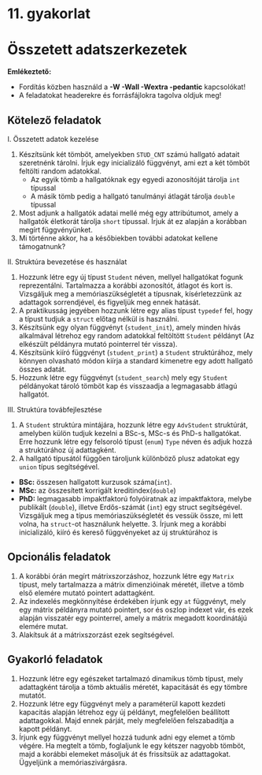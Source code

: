 # 11. gyakorlat
# Összetett adatszerkezetek

**Emlékeztető:**
- Fordítás közben használd a **-W -Wall -Wextra -pedantic** kapcsolókat!
- A feladatokat headerekre és forrásfájlokra tagolva oldjuk meg!

## Kötelező feladatok
I. Összetett adatok kezelése
1. Készítsünk két tömböt, amelyekben `STUD_CNT` számú hallgató adatait szeretnénk tárolni. Írjuk egy inicializáló függvényt, ami ezt a két tömböt feltölti random adatokkal.
    - Az egyik tömb a hallgatóknak egy egyedi azonosítóját tárolja `int` típussal
    - A másik tömb pedig a hallgató tanulmányi átlagát tárolja `double` típussal
2. Most adjunk a hallgatók adatai mellé még egy attribútumot, amely a hallgatók életkorát tárolja `short` típussal. Írjuk át ez alapján a korábban megírt függvényünket.
3. Mi történne akkor, ha a későbiekben további adatokat kellene támogatnunk?

II. Struktúra bevezetése és használat
1. Hozzunk létre egy új típust `Student` néven, mellyel hallgatókat fogunk reprezentálni. Tartalmazza a korábbi azonosítót, átlagot és kort is. Vizsgáljuk meg a memóriaszükségletét a típusnak, kísérletezzünk az adattagok sorrendjével, és figyeljük meg ennek hatását.
2. A praktikusság jegyében hozzunk létre egy alias típust `typedef` fel, hogy a típust tudjuk a `struct` előtag nélkül is használni.
3. Készítsünk egy olyan függvényt (`student_init`), amely minden hívás alkalmával létrehoz egy random adatokkal feltöltött `Student` példányt (Az elkészült példányra mutató pointerrel tér vissza).
4. Készítsünk kiíró függvényt (`student_print`) a `Student` struktúrához, mely könnyen olvasható módon kiírja a standard kimenetre egy adott hallgató összes adatát.
5. Hozzunk létre egy függvényt (`student_search`) mely egy `Student` példányokat tároló tömböt kap és visszaadja a legmagasabb átlagú hallgatót.

III. Struktúra továbfejlesztése
1. A `Student` struktúra mintájára, hozzunk létre egy `AdvStudent` struktúrát, amelyben külön tudjuk kezelni a BSc-s, MSc-s és PhD-s hallgatókat. Erre hozzunk létre egy felsoroló típust (`enum`) `Type` néven és adjuk hozzá a struktúrához új adattagként.
2. A hallgató típusától függően tároljunk különböző plusz adatokat egy `union` típus segítségével.
- **BSc:** összesen hallgatott kurzusok száma(`int`).
- **MSc:** az összesített korrigált kreditindex(`double`)
- **PhD:** legmagasabb impaktfaktorú folyóiratnak az impaktfaktora, melybe publikált (`double`), illetve Erdős-számát (`int`) egy struct segítségével.
Vizsgáljuk meg a típus memóriaszükségletét és vessük össze, mi lett volna, ha `struct`-ot használunk helyette. 3. Írjunk meg a korábbi inicializáló, kiíró és kereső függvényeket az új struktúrához is

## Opcionális feladatok
1. A korábbi órán megírt mátrixszorzáshoz, hozzunk létre egy `Matrix` típust, mely tartalmazza a mátrix dimenzióinak méretét, illetve a tömb első elemére mutató pointert adattagként.
2. Az indexelés megkönnyítése érdekében írjunk egy `at` függvényt, mely egy mátrix példányra mutató pointert, sor és oszlop indexet vár, és ezek alapján visszatér egy pointerrel, amely a mátrix megadott koordinátájú elemére mutat.
3. Alakítsuk át a mátrixszorzást ezek segítségével.

## Gyakorló feladatok
1. Hozzunk létre egy egészeket tartalmazó dinamikus tömb típust, mely adattagként tárolja a tömb aktuális méretét, kapacitását és egy tömbre mutatót.
2. Hozzunk létre egy függvényt mely a paraméterül kapott kezdeti kapacitás alapján létrehoz egy új példányt, megfelelően beállított adattagokkal. Majd ennek párját, mely megfelelően felszabadítja a kapott példányt.
3. Írjunk egy függvényt mellyel hozzá tudunk adni egy elemet a tömb végére. Ha megtelt a tömb, foglaljunk le egy kétszer nagyobb tömböt, majd a korábbi elemeket másoljuk át és frissítsük az adattagokat. Ügyeljünk a memóriaszivárgásra.